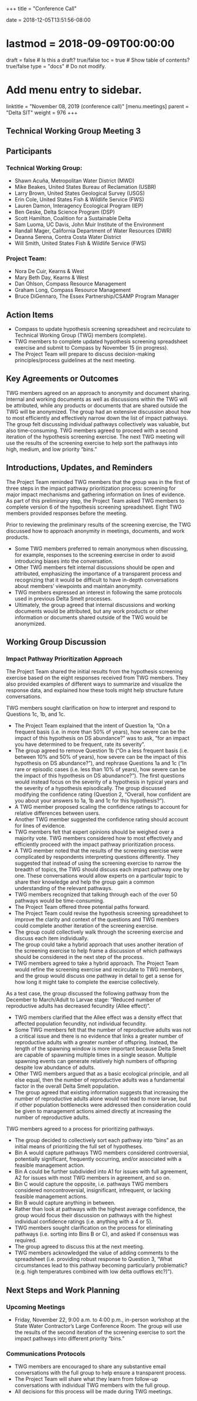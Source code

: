 +++
title = "Conference Call"

date = 2018-12-05T13:51:56-08:00
# lastmod = 2018-09-09T00:00:00

draft = false  # Is this a draft? true/false
toc = true  # Show table of contents? true/false
type = "docs"  # Do not modify.

# Add menu entry to sidebar.
linktitle = "November 08, 2019 (conference call)"
[menu.meetings]
  parent = "Delta SIT"
  weight = 976
+++

## Technical Working Group Meeting 3


## Participants
### Technical Working Group: 
* Shawn Acuña, Metropolitan Water District (MWD)
* Mike Beakes, United States Bureau of Reclamation (USBR)
* Larry Brown, United States Geological Survey (USGS)
* Erin Cole, United States Fish & Wildlife Service (FWS)
* Lauren Damon, Interagency Ecological Program (IEP)
* Ben Geske, Delta Science Program (DSP)
* Scott Hamilton, Coalition for a Sustainable Delta
* Sam Luoma, UC Davis, John Muir Institute of the Environment
* Randall Mager, California Department of Water Resources (DWR)
* Deanna Serena, Contra Costa Water District
* Will Smith, United States Fish & Wildlife Service (FWS)

### Project Team: 
* Nora De Cuir, Kearns & West
* Mary Beth Day, Kearns & West
* Dan Ohlson, Compass Resource Management
* Graham Long, Compass Resource Management
* Bruce DiGennaro, The Essex Partnership/CSAMP Program Manager

## Action Items
* Compass to update hypothesis screening spreadsheet and recirculate to Technical Working Group (TWG) members (complete).
* TWG members to complete updated hypothesis screening spreadsheet exercise and submit to Compass by November 15 (in progress).
* The Project Team will prepare to discuss decision-making principles/process guidelines at the next meeting.

## Key Agreements or Outcomes 
TWG members agreed on an approach to anonymity and document sharing. Internal and working documents as well as discussions within the TWG will be attributed, while any products or documents that are shared outside the TWG will be anonymized. The group had an extensive discussion about how to most efficiently and effectively narrow down the list of impact pathways. The group felt discussing individual pathways collectively was valuable, but also time-consuming. TWG members agreed to proceed with a second iteration of the hypothesis screening exercise. The next TWG meeting will use the results of the screening exercise to help sort the pathways into high, medium, and low priority “bins.” 

## Introductions, Updates, and Reminders
The Project Team reminded TWG members that the group was in the first of three steps in the impact pathway prioritization process: screening for major impact mechanisms and gathering information on lines of evidence. As part of this preliminary step, the Project Team asked TWG members to complete version 6 of the hypothesis screening spreadsheet. Eight TWG members provided responses before the meeting.

Prior to reviewing the preliminary results of the screening exercise, the TWG discussed how to approach anonymity in meetings, documents, and work products.        

* Some TWG members preferred to remain anonymous when discussing, for example, responses to the screening exercise in order to avoid introducing biases into the conversation. 
* Other TWG members felt internal discussions should be open and attributed, emphasizing the importance of a transparent process and recognizing that it would be difficult to have in-depth conversations about members’ viewpoints and maintain anonymity. 
* TWG members expressed an interest in following the same protocols used in previous Delta Smelt processes. 
* Ultimately, the group agreed that internal discussions and working documents would be attributed, but any work products or other information or documents shared outside of the TWG would be anonymized.


## Working Group Discussion


### Impact Pathway Prioritization Approach


The Project Team shared the initial results from the hypothesis screening exercise based on the eight responses received from TWG members. They also provided examples of different ways to summarize and visualize the response data, and explained how these tools might help structure future conversations.

TWG members sought clarification on how to interpret and respond to Questions 1c, 1b, and 1c. 

* The Project Team explained that the intent of Question 1a, “On a frequent basis (i.e. in more than 50% of years), how severe can be the impact of this hypothesis on DS abundance?” was to ask, “for an impact you have determined to be frequent, rate its severity”. 
* The group agreed to remove Question 1b (“On a less frequent basis (i.e. between 10% and 50% of years), how severe can be the impact of this hypothesis on DS abundance?”), and rephrase Questions 1a and 1c (“In rare or episodic cases (i.e. less than 10% of years), how severe can be the impact of this hypothesis on DS abundance?”). The first questions would instead focus on the severity of a hypothesis in typical years and the severity of a hypothesis episodically.
The group discussed modifying the confidence rating (Question 2, “Overall, how confident are you about your answers to 1a, 1b and 1c for this hypothesis?”).
* A TWG member proposed scaling the confidence ratings to account for relative differences between users.
* Another TWG member suggested the confidence rating should account for lines of evidence.
* TWG members felt that expert opinions should be weighed over a majority vote.
TWG members considered how to most effectively and efficiently proceed with the impact pathway prioritization process.
* A TWG member noted that the results of the screening exercise were complicated by respondents interpreting questions differently. They suggested that instead of using the screening exercise to narrow the breadth of topics, the TWG should discuss each impact pathway one by one. These conversations would allow experts on a particular topic to share their knowledge and help the group gain a common understanding of the relevant pathways.
* TWG members recognized that talking through each of the over 50 pathways would be time-consuming. 
* The Project Team offered three potential paths forward.
* The Project Team could revise the hypothesis screening spreadsheet to improve the clarity and context of the questions and TWG members could complete another iteration of the screening exercise.
* The group could collectively walk through the screening exercise and discuss each item individually.
* The group could take a hybrid approach that uses another iteration of the screening exercise to help frame a discussion of which pathways should be considered in the next step of the process.
* TWG members agreed to take a hybrid approach. The Project Team would refine the screening exercise and recirculate to TWG members, and the group would discuss one pathway in detail to get a sense for how long it might take to complete the exercise collectively.


As a test case, the group discussed the following pathway from the December to March/Adult to Larvae stage: “Reduced number of reproductive adults has decreased fecundity (Allee effect)”.

* TWG members clarified that the Allee effect was a density effect that affected population fecundity, not individual fecundity.
* Some TWG members felt that the number of reproductive adults was not a critical issue and there is no evidence that links a greater number of reproductive adults with a greater number of offspring. Instead, the length of the spawning window is more important because Delta Smelt are capable of spawning multiple times in a single season. Multiple spawning events can generate relatively high numbers of offspring despite low abundance of adults.
* Other TWG members argued that as a basic ecological principle, and all else equal, then the number of reproductive adults was a fundamental factor in the overall Delta Smelt population.
* The group agreed that existing information suggests that increasing the number of reproductive adults alone would not lead to more larvae, but if other population bottlenecks were addressed then consideration could be given to management actions aimed directly at increasing the number of reproductive adults. 


TWG members agreed to a process for prioritizing pathways.

* The group decided to collectively sort each pathway into “bins” as an initial means of prioritizing the full set of hypotheses.
* Bin A would capture pathways TWG members considered controversial, potentially significant, frequently occurring, and/or associated with a feasible management action.
* Bin A could be further subdivided into A1 for issues with full agreement, A2 for issues with most TWG members in agreement, and so on.
* Bin C would capture the opposite, i.e. pathways TWG members considered noncontroversial, insignificant, infrequent, or lacking feasible management actions.
* Bin B would capture anything in between.
* Rather than look at pathways with the highest average confidence, the group would focus their discussion on pathways with the highest individual confidence ratings (i.e. anything with a 4 or 5).
* TWG members sought clarification on the process for eliminating pathways (i.e. sorting into Bins B or C), and asked if consensus was required.
* The group agreed to discuss this at the next meeting. 
* TWG members acknowledged the value of adding comments to the spreadsheet (i.e. providing robust response to Question 3, “What circumstances lead to this pathway becoming particularly problematic? (e.g. high temperatures combined with low delta outflows etc?)”).


## Next Steps and Work Planning


### Upcoming Meetings
* Friday, November 22, 9:00 a.m. to 4:00 p.m., in-person workshop at the State Water Contractor’s Large Conference Room. The group will use the results of the second iteration of the screening exercise to sort the impact pathways into different priority “bins.”



### Communications Protocols
* TWG members are encouraged to share any substantive email conversations with the full group to help ensure a transparent process. 
* The Project Team will share what they learn from follow-up conversations with individual TWG members with the full group.
* All decisions for this process will be made during TWG meetings.  
